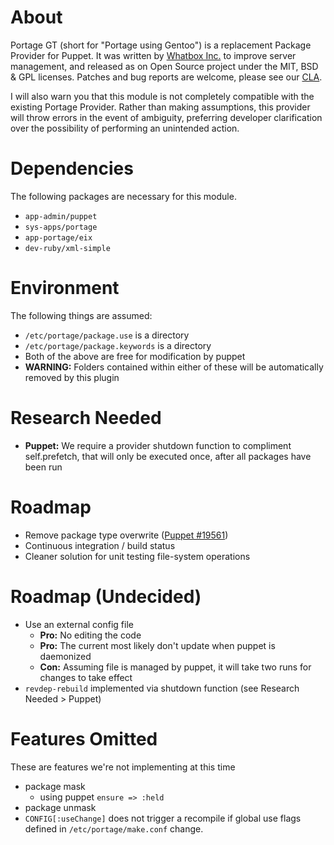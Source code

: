 # About

Portage GT (short for "Portage using Gentoo") is a replacement Package Provider for Puppet. It was written by [Whatbox Inc.](http://whatbox.ca/) to improve server management, and released as on Open Source project under the MIT, BSD & GPL licenses. Patches and bug reports are welcome, please see our [CLA](http://whatbox.ca/policies/contributions).

I will also warn you that this module is not completely compatible with the existing Portage Provider. Rather than making assumptions, this provider will throw errors in the event of ambiguity, preferring developer clarification over the possibility of performing an unintended action.


# Dependencies
The following packages are necessary for this module.

* `app-admin/puppet`
* `sys-apps/portage`
* `app-portage/eix`
* `dev-ruby/xml-simple`


# Environment
The following things are assumed:

* `/etc/portage/package.use` is a directory
* `/etc/portage/package.keywords` is a directory
* Both of the above are free for modification by puppet
* __WARNING:__ Folders contained within either of these will be automatically removed by this plugin


# Research Needed
* __Puppet:__ We require a provider shutdown function to compliment self.prefetch, that will only be executed once, after all packages have been run

# Roadmap

* Remove package type overwrite ([Puppet #19561](http://projects.puppetlabs.com/issues/19561))
* Continuous integration / build status
* Cleaner solution for unit testing file-system operations


# Roadmap (Undecided)

* Use an external config file
    * __Pro:__ No editing the code
    * __Pro:__ The current most likely don't update when puppet is daemonized
    * __Con:__ Assuming file is managed by puppet, it will take two runs for changes to take effect
* `revdep-rebuild` implemented via shutdown function (see Research Needed > Puppet)


# Features Omitted
These are features we're not implementing at this time

* package mask
    * using puppet `ensure => :held`
* package unmask
* `CONFIG[:useChange]` does not trigger a recompile if global use flags defined in `/etc/portage/make.conf` change.
